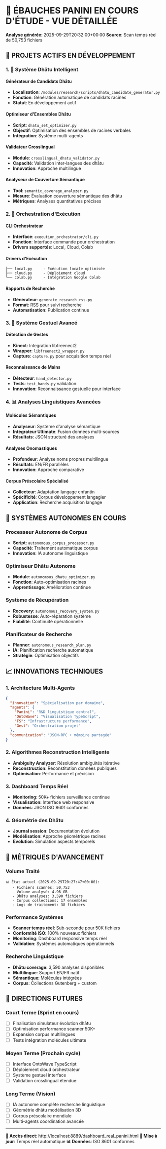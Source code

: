 # 🔬 ÉBAUCHES PANINI EN COURS D'ÉTUDE - VUE DÉTAILLÉE

**Analyse générée**: 2025-09-29T20:32:00+00:00
**Source**: Scan temps réel de 50,753 fichiers

## 🚧 PROJETS ACTIFS EN DÉVELOPPEMENT

### 1. 🧬 Système Dhātu Intelligent

#### Générateur de Candidats Dhātu
- **Localisation**: `/modules/research/scripts/dhatu_candidate_generator.py`
- **Fonction**: Génération automatique de candidats racines
- **Statut**: En développement actif

#### Optimiseur d'Ensembles Dhātu  
- **Script**: `dhatu_set_optimizer.py`
- **Objectif**: Optimisation des ensembles de racines verbales
- **Intégration**: Système multi-agents

#### Validateur Crosslingual
- **Module**: `crosslingual_dhatu_validator.py`
- **Capacité**: Validation inter-langues des dhātu
- **Innovation**: Approche multilingue

#### Analyseur de Couverture Sémantique
- **Tool**: `semantic_coverage_analyzer.py`
- **Mesure**: Évaluation couverture sémantique des dhātu
- **Métriques**: Analyses quantitatives précises

### 2. 🎯 Orchestration d'Exécution

#### CLI Orchestrateur
- **Interface**: `execution_orchestrator/cli.py`
- **Fonction**: Interface commande pour orchestration
- **Drivers supportés**: Local, Cloud, Colab

#### Drivers d'Exécution
```
├── local.py     - Exécution locale optimisée
├── cloud.py     - Déploiement cloud
└── colab.py     - Intégration Google Colab
```

#### Rapports de Recherche
- **Générateur**: `generate_research_rss.py`
- **Format**: RSS pour suivi recherche
- **Automatisation**: Publication continue

### 3. 🤖 Système Gestuel Avancé

#### Détection de Gestes
- **Kinect**: Integration libfreenect2
- **Wrapper**: `libfreenect2_wrapper.py`
- **Capture**: `capture.py` pour acquisition temps réel

#### Reconnaissance de Mains
- **Détecteur**: `hand_detector.py`
- **Tests**: `test_hands.py` validation
- **Innovation**: Reconnaissance gestuelle pour interface

### 4. 📊 Analyses Linguistiques Avancées

#### Molécules Sémantiques
- **Analyseur**: Système d'analyse sémantique
- **Intégrateur Ultimate**: Fusion données multi-sources
- **Résultats**: JSON structuré des analyses

#### Analyses Onomastiques
- **Profondeur**: Analyse noms propres multilingue
- **Résultats**: EN/FR parallèles
- **Innovation**: Approche comparative

#### Corpus Préscolaire Spécialisé
- **Collecteur**: Adaptation langage enfantin
- **Spécificité**: Corpus développement langagier
- **Application**: Recherche acquisition langage

## 🔄 SYSTÈMES AUTONOMES EN COURS

### Processeur Autonome de Corpus
- **Script**: `autonomous_corpus_processor.py`
- **Capacité**: Traitement automatique corpus
- **Innovation**: IA autonome linguistique

### Optimiseur Dhātu Autonome
- **Module**: `autonomous_dhatu_optimizer.py`
- **Fonction**: Auto-optimisation racines
- **Apprentissage**: Amélioration continue

### Système de Récupération
- **Recovery**: `autonomous_recovery_system.py`
- **Robustesse**: Auto-réparation système
- **Fiabilité**: Continuité opérationnelle

### Planificateur de Recherche
- **Planner**: `autonomous_research_plan.py`
- **IA**: Planification recherche automatique
- **Stratégie**: Optimisation objectifs

## 📈 INNOVATIONS TECHNIQUES

### 1. Architecture Multi-Agents
```json
{
  "innovation": "Spécialisation par domaine",
  "agents": {
    "Panini": "R&D linguistique central",
    "OntoWave": "Visualisation TypeScript",
    "FS": "Infrastructure performance",
    "Gest": "Orchestration projet"
  },
  "communication": "JSON-RPC + mémoire partagée"
}
```

### 2. Algorithmes Reconstruction Intelligente
- **Ambiguity Analyzer**: Résolution ambiguïtés itérative
- **Reconstruction**: Reconstitution données publiques
- **Optimisation**: Performance et précision

### 3. Dashboard Temps Réel
- **Monitoring**: 50K+ fichiers surveillance continue
- **Visualisation**: Interface web responsive
- **Données**: JSON ISO 8601 conformes

### 4. Géométrie des Dhātu
- **Journal session**: Documentation évolution
- **Modélisation**: Approche géométrique racines
- **Evolution**: Simulation aspects temporels

## 🎯 MÉTRIQUES D'AVANCEMENT

### Volume Traité
```
📊 État actuel (2025-09-29T20:27:47+00:00):
   - Fichiers scannés: 50,753
   - Volume analysé: 4.96 GB
   - Dhātu analyses: 3,590 fichiers
   - Corpus collections: 17 ensembles
   - Logs de traitement: 38 fichiers
```

### Performance Systèmes
- **Scanner temps réel**: Sub-seconde pour 50K fichiers
- **Conformité ISO**: 100% nouveaux fichiers
- **Monitoring**: Dashboard responsive temps réel
- **Validation**: Systèmes automatiques opérationnels

### Recherche Linguistique
- **Dhātu coverage**: 3,590 analyses disponibles
- **Multilingue**: Support EN/FR natif
- **Sémantique**: Molécules intégrées
- **Corpus**: Collections Gutenberg + custom

## 🔮 DIRECTIONS FUTURES

### Court Terme (Sprint en cours)
- [ ] Finalisation simulateur évolution dhātu
- [ ] Optimisation performance scanner 50K+
- [ ] Expansion corpus multilingues
- [ ] Tests intégration molécules ultimate

### Moyen Terme (Prochain cycle)
- [ ] Interface OntoWave TypeScript
- [ ] Déploiement cloud orchestrateur
- [ ] Système gestuel interface
- [ ] Validation crosslingual étendue

### Long Terme (Vision)
- [ ] IA autonome complète recherche linguistique
- [ ] Géométrie dhātu modélisation 3D
- [ ] Corpus préscolaire mondiale
- [ ] Multi-agents coordination avancée

---

**📍 Accès direct**: http://localhost:8889/dashboard_real_panini.html
**🔄 Mise à jour**: Temps réel automatique
**📊 Données**: ISO 8601 conformes
